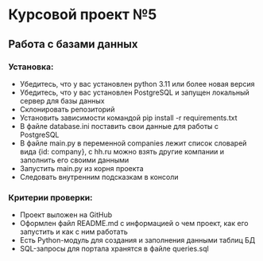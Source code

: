 # Курсовой проект №5
## Работа с базами данных

### Установка:
- Убедитесь, что у вас установлен python 3.11 или более новая версия
- Убедитесь, что у вас установлен PostgreSQL и запущен локальный сервер для базы данных
- Склонировать репозиторий
- Установить зависимости командой pip install -r requirements.txt
- В файле database.ini поставить свои данные для работы с PostgreSQL
- В файле main.py в переменной companies лежит список словарей вида {id: company}, с hh.ru можно взять другие компании и заполнить его своими данными
- Запустить main.py из корня проекта
- Следовать внутренним подсказкам в консоли
  
### Критерии проверки:
- Проект выложен на GitHub
- Оформлен файл README.md  с информацией о чем проект, как его запустить и как с ним работать
- Есть Python-модуль для создания и заполнения данными таблиц БД
- SQL-запросы для портала хранятся в файле queries.sql
